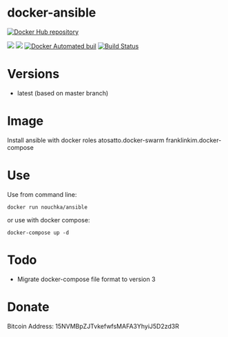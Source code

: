 # docker-ansible

[![Docker Hub repository](http://dockeri.co/image/nouchka/ansible)](https://registry.hub.docker.com/u/nouchka/ansible/)

[![](https://images.microbadger.com/badges/image/nouchka/ansible.svg)](https://microbadger.com/images/nouchka/ansible "Get your own image badge on microbadger.com")
[![](https://images.microbadger.com/badges/version/nouchka/ansible.svg)](https://microbadger.com/images/nouchka/ansible "Get your own version badge on microbadger.com")
[![Docker Automated buil](https://img.shields.io/docker/automated/nouchka/ansible.svg)](https://hub.docker.com/r/nouchka/ansible/)
[![Build Status](https://travis-ci.org/nouchka/docker-ansible.svg?branch=master)](https://travis-ci.org/nouchka/docker-ansible)

# Versions

* latest (based on master branch)

# Image

Install ansible with docker roles atosatto.docker-swarm franklinkim.docker-compose

# Use

Use from command line:

	docker run nouchka/ansible
or use with docker compose:

	docker-compose up -d

# Todo

* Migrate docker-compose file format to version 3

# Donate

Bitcoin Address: 15NVMBpZJTvkefwfsMAFA3YhyiJ5D2zd3R
